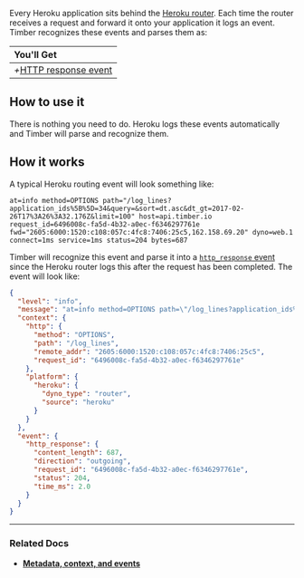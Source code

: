 Every Heroku application sits behind the [Heroku router](https://devcenter.heroku.com/articles/http-routing). Each time the router receives a request and forward it onto your application it logs an event. Timber recognizes these events and parses them as:

|You'll Get|
|:------|
|<i>+</i>[HTTP response event](/concepts/log-event-json-schema/events/http-response-event)|


## How to use it

There is nothing you need to do. Heroku logs these events automatically and Timber will parse and recognize them.


## How it works

A typical Heroku routing event will look something like:

```
at=info method=OPTIONS path="/log_lines?application_ids%5B%5D=34&query=&sort=dt.asc&dt_gt=2017-02-26T17%3A26%3A32.176Z&limit=100" host=api.timber.io request_id=6496008c-fa5d-4b32-a0ec-f6346297761e fwd="2605:6000:1520:c108:057c:4fc8:7406:25c5,162.158.69.20" dyno=web.1 connect=1ms service=1ms status=204 bytes=687
```

Timber will recognize this event and parse it into a [`http_response` event](/concepts/log-event-json-schema/events/http-response-event) since the Heroku router logs this after the request has been completed. The event will look like:

```json
{
  "level": "info",
  "message": "at=info method=OPTIONS path=\"/log_lines?application_ids%5B%5D=34&query=&sort=dt.asc&dt_gt=2017-02-26T17%3A26%3A32.176Z&limit=100\" host=api.timber.io request_id=6496008c-fa5d-4b32-a0ec-f6346297761e fwd=\"2605:6000:1520:c108:057c:4fc8:7406:25c5,162.158.69.20\" dyno=web.1 connect=1ms service=1ms status=204 bytes=687",
  "context": {
    "http": {
      "method": "OPTIONS",
      "path": "/log_lines",
      "remote_addr": "2605:6000:1520:c108:057c:4fc8:7406:25c5",
      "request_id": "6496008c-fa5d-4b32-a0ec-f6346297761e"
    },
    "platform": {
      "heroku": {
        "dyno_type": "router",
        "source": "heroku"
      }
    }
  },
  "event": {
    "http_response": {
      "content_length": 687,
      "direction": "outgoing",
      "request_id": "6496008c-fa5d-4b32-a0ec-f6346297761e",
      "status": 204,
      "time_ms": 2.0
    }
  }
}
```

---

### Related Docs

* [**Metadata, context, and events**](/concepts/metadata-context-and-events)
